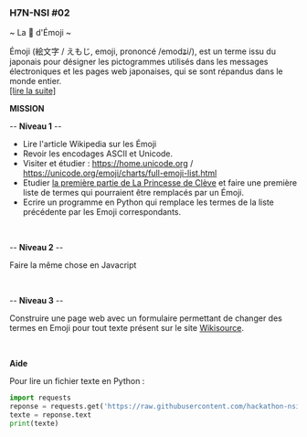 ### H7N-NSI #02

~ La 👸 d'Émoji ~

Émoji (絵文字 / えもじ, emoji, prononcé /emodʑi/), est un terme issu du japonais pour désigner les pictogrammes utilisés dans les messages électroniques et les pages web japonaises, qui se sont répandus dans le monde entier.<br />
[[lire la suite]](https://fr.wikipedia.org/wiki/%C3%89moji)


**MISSION**

-- **Niveau 1** --

* Lire l'article Wikipedia sur les Émoji
* Revoir les encodages ASCII et Unicode.
* Visiter et étudier : https://home.unicode.org / https://unicode.org/emoji/charts/full-emoji-list.html
* Etudier [la première partie de La Princesse de Clève](https://github.com/hackathon-nsi/h7n-nsi-02/tree/main/textes/La%20%F0%9F%91%B8%20de%20Cl%C3%A8ves) et faire une première liste de termes qui pourraient être remplacés par un Émoji.
* Ecrire un programme en Python qui remplace les termes de la liste précédente par les Emoji correspondants.

<br />

-- **Niveau 2** --

Faire la même chose en Javacript

<br />

-- **Niveau 3** --

Construire une page web avec un formulaire permettant de changer des termes en Emoji pour tout texte présent sur le site [Wikisource](https://fr.wikisource.org/wiki/Wikisource:Accueil). 

</br>

**Aide**

Pour lire un fichier texte en Python :
```python
import requests
reponse = requests.get('https://raw.githubusercontent.com/hackathon-nsi/h7n-nsi-02/main/textes/La%20%F0%9F%91%B8%20de%20Cl%C3%A8ves/La%20Princesse%20de%20Cl%C3%A8ves%2C%20%C3%A9dition%20Lepetit%2C%201820%20-%20Premi%C3%A8re%20partie.txt')
texte = reponse.text
print(texte)
```




